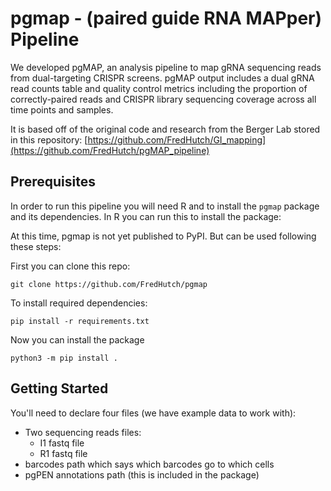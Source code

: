 # pgmap - (paired guide RNA MAPper) Pipeline

We developed pgMAP, an analysis pipeline to map gRNA sequencing reads from dual-targeting CRISPR screens. pgMAP output includes a dual gRNA read counts table and quality control metrics including the proportion of correctly-paired reads and CRISPR library sequencing coverage across all time points and samples.

It is based off of the original code and research from the Berger Lab stored in this repository: [https://github.com/FredHutch/GI_mapping](https://github.com/FredHutch/pgMAP_pipeline)

## Prerequisites

In order to run this pipeline you will need R and to install the `pgmap` package and its dependencies. In R you can run this to install the package:


At this time, pgmap is not yet published to PyPI. But can be used following these steps:

First you can clone this repo:
```
git clone https://github.com/FredHutch/pgmap
```

To install required dependencies:
```
pip install -r requirements.txt
```

Now you can install the package
```
python3 -m pip install .
```

## Getting Started

You'll need to declare four files (we have example data to work with):

- Two sequencing reads files:
  - I1 fastq file
  - R1 fastq file
- barcodes path which says which barcodes go to which cells
- pgPEN annotations path (this is included in the package)
